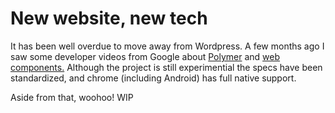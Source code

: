 <!-- First post -->

# New website, new tech

It has been well overdue to move away from Wordpress. A few months ago
I saw some developer videos from Google about [Polymer](http://webcomponents.org/)
and [web components.](http://webcomponents.org/)
Although the project is still experimential the specs have been standardized, and
chrome (including Android) has full native support.

Aside from that, woohoo! WIP
